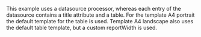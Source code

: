 This example uses a datasource processor, whereas each entry of the datasource contains a title attribute and
a table. For the template A4 portrait the default template for the table is used. Template A4 landscape also
uses the default table template, but a custom reportWidth is used.
